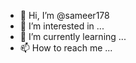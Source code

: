 - 👋 Hi, I’m @sameer178
- 👀 I’m interested in ...
- 🌱 I’m currently learning ...
- 📫 How to reach me ...

<!---
sameer178/sameer178 is a ✨ special ✨ repository because its `README.md` (this file) appears on your GitHub profile.
You can click the Preview link to take a look at your changes.
--->
